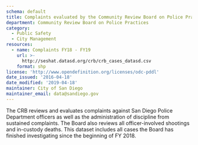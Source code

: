 ```yaml
---
schema: default
title: Complaints evaluated by the Community Review Board on Police Practices 
department: Community Review Board on Police Practices
category:
  - Public Safety
  - City Management
resources:
  - name: Complaints FY18 - FY19
    url: >-
      http://seshat.datasd.org/crb/crb_cases_datasd.csv
    format: shp
license: 'http://www.opendefinition.org/licenses/odc-pddl'
date_issued: '2016-04-18'
date_modified: '2019-04-18'
maintainer: City of San Diego
maintainer_email: data@sandiego.gov
---
```

The CRB reviews and evaluates complaints against San Diego Police Department officers as well as the administration of discipline from sustained complaints. The Board also reviews all officer-involved shootings and in-custody deaths. This dataset includes all cases the Board has finished investigating since the beginning of FY 2018.
